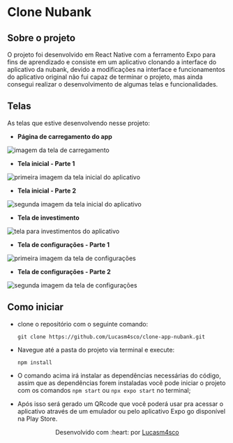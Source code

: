 # Clone Nubank

## Sobre o projeto

O projeto foi desenvolvido em React Native com a ferramento Expo para fins de aprendizado e consiste em um aplicativo clonando a interface do aplicativo da nubank, devido a modificações na interface e funcionamentos do aplicativo original não fui capaz de terminar o projeto, mas ainda consegui realizar o desenvolvimento de algumas telas e funcionalidades. 

## Telas

As telas que estive desenvolvendo nesse projeto:

- **Página de carregamento do app**

![imagem da tela de carregamento](./assets/carregamento-app.png)

- **Tela inicial - Parte 1**

![primeira imagem da tela inicial do aplicativo](./assets/pagina-inicial-1.png)

- **Tela inicial - Parte 2**

![segunda imagem da tela inicial do aplicativo](./assets/pagina-inicial-2.png)


- **Tela de investimento**

![tela para investimentos do aplicativo](./assets/pagina-investimentos.png)

- **Tela de configurações - Parte 1**

![primeira imagem da tela de configurações](./assets/pagina-configuracoes-1.png)

- **Tela de configurações - Parte 2**

![segunda imagem da tela de configurações](./assets/pagina-configuracoes-2.png)

## Como iniciar

- clone o repositório com o seguinte comando:

    ```git
    git clone https://github.com/Lucasm4sco/clone-app-nubank.git
    ```

- Navegue até a pasta do projeto via terminal e execute:

    ```node
    npm install
    ```

- O comando acima irá instalar as dependências necessárias do código, assim que as dependências forem instaladas você pode iniciar o projeto com os comandos ```npm start``` ou ```npx expo start``` no terminal;

- Após isso será gerado um QRcode que você poderá usar pra acessar o aplicativo através de um emulador ou pelo aplicativo Expo go disponível na Play Store.

<p align="center">
    Desenvolvido com :heart: por <a href="https://github.com/Lucasm4sco">Lucasm4sco</a>
</p>